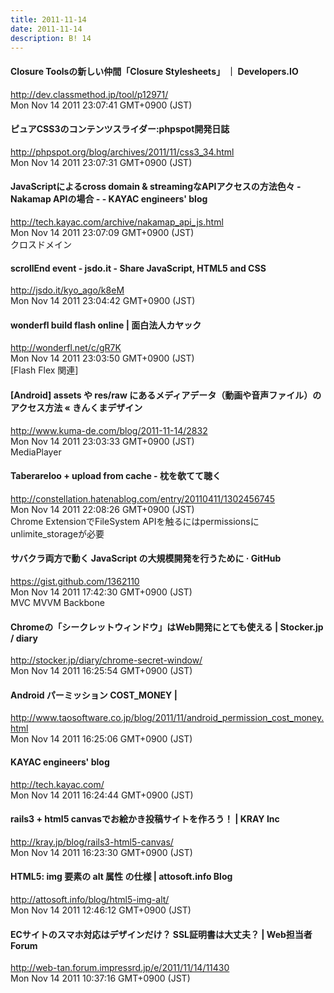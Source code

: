 ```yaml
---
title: 2011-11-14
date: 2011-11-14
description: B! 14
---
```


#### Closure Toolsの新しい仲間「Closure Stylesheets」 ｜ Developers.IO
http://dev.classmethod.jp/tool/p12971/<br>
Mon Nov 14 2011 23:07:41 GMT+0900 (JST)<br>


#### ピュアCSS3のコンテンツスライダー:phpspot開発日誌
http://phpspot.org/blog/archives/2011/11/css3_34.html<br>
Mon Nov 14 2011 23:07:31 GMT+0900 (JST)<br>


#### JavaScriptによるcross domain & streamingなAPIアクセスの方法色々 - Nakamap APIの場合 - - KAYAC engineers' blog
http://tech.kayac.com/archive/nakamap_api_js.html<br>
Mon Nov 14 2011 23:07:09 GMT+0900 (JST)<br>
クロスドメイン


#### scrollEnd event - jsdo.it - Share JavaScript, HTML5 and CSS
http://jsdo.it/kyo_ago/k8eM<br>
Mon Nov 14 2011 23:04:42 GMT+0900 (JST)<br>


#### wonderfl build flash online | 面白法人カヤック
http://wonderfl.net/c/gR7K<br>
Mon Nov 14 2011 23:03:50 GMT+0900 (JST)<br>
[Flash Flex 関連]


#### [Android] assets や res/raw にあるメディアデータ（動画や音声ファイル）のアクセス方法 « きんくまデザイン
http://www.kuma-de.com/blog/2011-11-14/2832<br>
Mon Nov 14 2011 23:03:33 GMT+0900 (JST)<br>
MediaPlayer


#### Taberareloo + upload from cache - 枕を欹てて聴く
http://constellation.hatenablog.com/entry/20110411/1302456745<br>
Mon Nov 14 2011 22:08:26 GMT+0900 (JST)<br>
Chrome ExtensionでFileSystem APIを触るにはpermissionsにunlimite_storageが必要


#### サバクラ両方で動く JavaScript の大規模開発を行うために · GitHub
https://gist.github.com/1362110<br>
Mon Nov 14 2011 17:42:30 GMT+0900 (JST)<br>
MVC  MVVM Backbone


#### Chromeの「シークレットウィンドウ」はWeb開発にとても使える | Stocker.jp / diary
http://stocker.jp/diary/chrome-secret-window/<br>
Mon Nov 14 2011 16:25:54 GMT+0900 (JST)<br>


#### Android パーミッション COST_MONEY | 
http://www.taosoftware.co.jp/blog/2011/11/android_permission_cost_money.html<br>
Mon Nov 14 2011 16:25:06 GMT+0900 (JST)<br>


#### KAYAC engineers' blog
http://tech.kayac.com/<br>
Mon Nov 14 2011 16:24:44 GMT+0900 (JST)<br>


#### rails3 + html5 canvasでお絵かき投稿サイトを作ろう！ | KRAY Inc
http://kray.jp/blog/rails3-html5-canvas/<br>
Mon Nov 14 2011 16:23:30 GMT+0900 (JST)<br>


#### HTML5: img 要素の alt 属性 の仕様 | attosoft.info Blog
http://attosoft.info/blog/html5-img-alt/<br>
Mon Nov 14 2011 12:46:12 GMT+0900 (JST)<br>


#### ECサイトのスマホ対応はデザインだけ？ SSL証明書は大丈夫？ | Web担当者Forum
http://web-tan.forum.impressrd.jp/e/2011/11/14/11430<br>
Mon Nov 14 2011 10:37:16 GMT+0900 (JST)<br>


